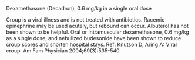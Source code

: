 Dexamethasone (Decadron), 0.6 mg/kg in a single oral dose

Croup is a viral illness and is not treated with antibiotics. Racemic epinephrine may be used acutely, but rebound can occur. Albuterol has not been shown to be helpful. Oral or intramuscular dexamethasone, 0.6 mg/kg as a single dose, and nebulized budesonide have been shown to reduce croup scores and shorten hospital stays. Ref: Knutson D, Aring A: Viral croup. Am Fam Physician 2004;69(3):535-540.